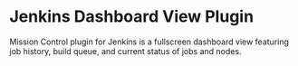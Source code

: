 # Jenkins Dashboard View Plugin
Mission Control plugin for Jenkins is a fullscreen dashboard view featuring job history, build queue, and current status of jobs and nodes.
